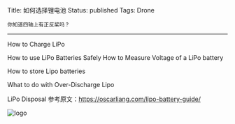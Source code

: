 Title: 如何选择锂电池
Status: published
Tags: Drone

    你知道四轴上有正反桨吗？

------

How to Charge LiPo

How to use LiPo Batteries Safely
How to Measure Voltage of a LiPo battery

How to store Lipo batteries

What to do with Over-Discharge Lipo

LiPo Disposal
参考原文：https://oscarliang.com/lipo-battery-guide/

![logo]({filename}images/logo/logo.jpg)